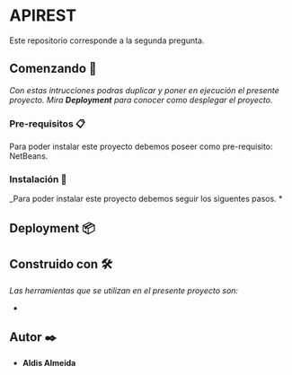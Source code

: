 # APIREST
Este repositorio corresponde a la segunda pregunta. 

## Comenzando 🚀
_Con estas intrucciones podras duplicar y poner en ejecución el presente proyecto.
Mira **Deployment** para conocer como desplegar el proyecto._


### Pre-requisitos 📋
Para poder instalar este proyecto debemos poseer como pre-requisito: NetBeans.


### Instalación 🔧
_Para poder instalar este proyecto debemos seguir los siguentes pasos.
* 


## Deployment 📦


## Construido con 🛠️

_Las herramientas que se utilizan en el presente proyecto son:_

* 


## Autor ✒️
* **Aldis Almeida**
